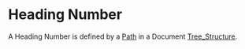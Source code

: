 # Heading Number

A Heading Number is defined by a [Path](9000004.md) in a Document [Tree_Structure](600066.md).
